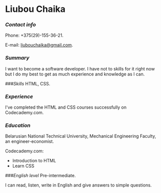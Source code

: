 # **Liubou Chaika**

### *Contact info*
Phone: +375(29)-155-36-21.

E-mail: liubouchaika@gmail.com.

### *Summary*
I want to become a software developer. I have not to skills for it right now but I do my best to get as much experience and knowledge as I can.

###*Skills*
HTML, CSS.

### *Experience*
I've completed the HTML and CSS courses successfully on Codecademy.com.

### *Education*
Belarusian National Technical University, Mechanical Engineering Faculty, an engineer-economist.

Codecademy.com:
- Introduction to HTML
- Learn CSS

###*English level*
Pre-intermediate.
 
I can read, listen, write in English and give answers to simple questions.